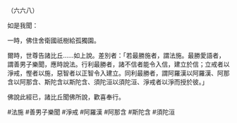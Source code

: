 （六六八）

如是我聞：

一時，佛住舍衛國祇樹給孤獨園。

爾時，世尊告諸比丘……如上說。差別者：「若最勝施者，謂法施。最勝愛語者，謂善男子樂聞，應時說法。行利最勝者，諸不信者能令入信，建立於信；立戒者以淨戒，慳者以施，惡智者以正智令入建立。同利最勝者，謂阿羅漢以阿羅漢、阿那含以阿那含、斯陀含以斯陀含、須陀洹以須陀洹、淨戒者以淨而授於彼。」

佛說此經已，諸比丘聞佛所說，歡喜奉行。



#法施
#善男子樂聞
#淨戒
#阿羅漢
#阿那含
#斯陀含
#須陀洹
